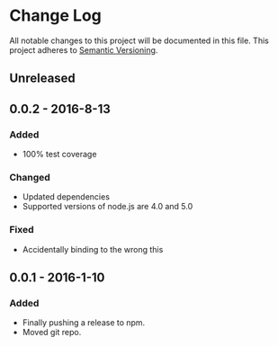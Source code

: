 # Change Log
All notable changes to this project will be documented in this file.
This project adheres to [Semantic Versioning](http://semver.org/).

## Unreleased

## 0.0.2 - 2016-8-13
### Added
- 100% test coverage

### Changed
- Updated dependencies
- Supported versions of node.js are 4.0 and 5.0

### Fixed
 - Accidentally binding to the wrong this

## 0.0.1 - 2016-1-10
### Added
 - Finally pushing a release to npm.
 - Moved git repo.